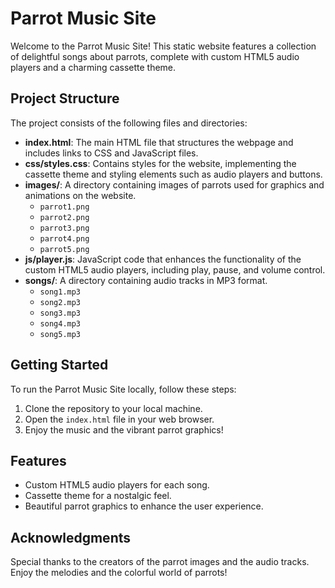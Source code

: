 # Parrot Music Site

Welcome to the Parrot Music Site! This static website features a collection of delightful songs about parrots, complete with custom HTML5 audio players and a charming cassette theme.

## Project Structure

The project consists of the following files and directories:

- **index.html**: The main HTML file that structures the webpage and includes links to CSS and JavaScript files.
- **css/styles.css**: Contains styles for the website, implementing the cassette theme and styling elements such as audio players and buttons.
- **images/**: A directory containing images of parrots used for graphics and animations on the website.
  - `parrot1.png`
  - `parrot2.png`
  - `parrot3.png`
  - `parrot4.png`
  - `parrot5.png`
- **js/player.js**: JavaScript code that enhances the functionality of the custom HTML5 audio players, including play, pause, and volume control.
- **songs/**: A directory containing audio tracks in MP3 format.
  - `song1.mp3`
  - `song2.mp3`
  - `song3.mp3`
  - `song4.mp3`
  - `song5.mp3`

## Getting Started

To run the Parrot Music Site locally, follow these steps:

1. Clone the repository to your local machine.
2. Open the `index.html` file in your web browser.
3. Enjoy the music and the vibrant parrot graphics!

## Features

- Custom HTML5 audio players for each song.
- Cassette theme for a nostalgic feel.
- Beautiful parrot graphics to enhance the user experience.

## Acknowledgments

Special thanks to the creators of the parrot images and the audio tracks. Enjoy the melodies and the colorful world of parrots!